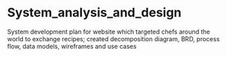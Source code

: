 # System_analysis_and_design

System development plan for website which targeted chefs around the world to exchange recipes; created decomposition diagram, BRD, process flow, data models, wireframes and use cases
